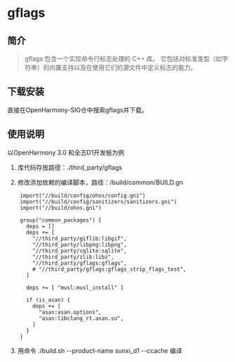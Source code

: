 # gflags
## 简介

> gflags 包含一个实现命令行标志处理的 C++ 库。 它包括对标准类型（如字符串）的内置支持以及在使用它们的源文件中定义标志的能力。

## 下载安装
直接在OpenHarmony-SIG仓中搜索gflags并下载。

## 使用说明
以OpenHarmony 3.0 和全志D1开发板为例

1. 库代码存放路径：./third_party/gflags

2. 修改添加依赖的编译脚本，路径：/build/common/BUILD.gn

```
    import("//build/config/ohos/config.gni")
    import("//build/config/sanitizers/sanitizers.gni")
    import("//build/ohos.gni")
    
    group("common_packages") {
      deps = []
      deps += [
        "//third_party/giflib:libgif",
        "//third_party/libpng:libpng",
        "//third_party/sqlite:sqlite",
        "//third_party/zlib:libz",
        "//third_party/gflags:gflags",
        # "//third_party/gflags:gflags_strip_flags_test",
      ]
    
      deps += [ "musl:musl_install" ]
    
      if (is_asan) {
        deps += [
          "asan:asan.options",
          "asan:libclang_rt.asan.so",
        ]
      }
    }
```

3. 用命令 ./build.sh --product-name sunxi_d1 --ccache 编译



